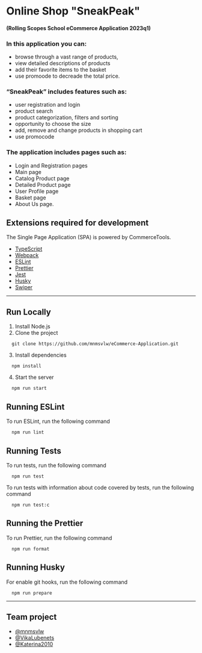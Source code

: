 # Online Shop "SneakPeak"
#### (Rolling Scopes School eCommerce Application 2023q1)

### In this application you can:
-   browse through a vast range of products, 
-   view detailed descriptions of products
-   add their favorite items to the basket
-   use promoode to decreade the total price.
  
### “SneakPeak” includes features such as:
-   user registration and login 
-   product search 
-   product categorization, filters and sorting
-   opportunity to choose the size
-   add, remove and change products in shopping cart
-   use promocode
  
### The application includes pages such as:
-   Login and Registration pages 
-   Main page 
-   Catalog Product page 
-   Detailed Product page 
-   User Profile page 
-   Basket page 
-   About Us page.
  
## Extensions required for development
The Single Page Application (SPA) is powered by CommerceTools.
- [TypeScript](https://www.typescriptlang.org/)
- [Webpack](https://webpack.js.org/)
- [ESLint](https://eslint.org/)
- [Prettier](https://prettier.io/)
- [Jest](https://jestjs.io/)
- [Husky](https://typicode.github.io/husky/)
- [Swiper](https://swiperjs.com/get-started)
---
## Run Locally
1. Install Node.js
2. Clone the project
```
  git clone https://github.com/mnmsvlw/eCommerce-Application.git
```
3. Install dependencies
```
  npm install
```
4. Start the server
```
  npm run start
```

## Running ESLint
 To run ESLint, run the following command
```
  npm run lint
```

## Running Tests
To run tests, run the following command
```
  npm run test
```

To run tests with information about code covered by tests, run the following command
```
  npm run test:c
```

## Running the Prettier
To run Prettier, run the following command
```
  npm run format
```

## Running Husky
For enable git hooks, run the following command
```
  npm run prepare
```
---
## Team project
-  [@mnmsvlw](https://github.com/mnmsvlw)
-  [@VikaLubenets](https://github.com/vikalubenets)
-  [@Katerina2010](https://github.com/katerina2010)

